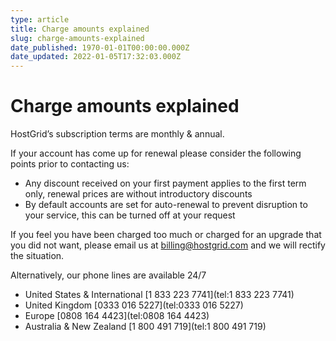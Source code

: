 ```yaml
---
type: article
title: Charge amounts explained
slug: charge-amounts-explained
date_published: 1970-01-01T00:00:00.000Z
date_updated: 2022-01-05T17:32:03.000Z
---
```


# Charge amounts explained

HostGrid’s subscription terms are monthly & annual.

If your account has come up for renewal please consider the following points prior to contacting us:

- Any discount received on your first payment applies to the first term only, renewal prices are without introductory discounts
- By default accounts are set for auto-renewal to prevent disruption to your service, this can be turned off at your request

If you feel you have been charged too much or charged for an upgrade that you did not want, please email us at [billing@hostgrid.com](mailto:billing@hostgrid.com?subject=%7B%7Bbrand.displayName%7D%7D%20Charges) and we will rectify the situation.

Alternatively, our phone lines are available 24/7

- United States & International [1 833 223 7741](tel:1 833 223 7741)
- United Kingdom [0333 016 5227](tel:0333 016 5227)
- Europe [0808 164 4423](tel:0808 164 4423)
- Australia & New Zealand [1 800 491 719](tel:1 800 491 719)